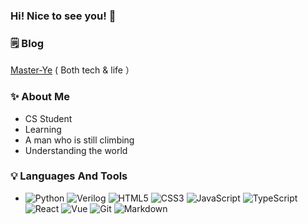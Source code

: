 ### Hi! Nice to see you!  👋
### 🗒 Blog

 [Master-Ye](https://www.masterye.xyz/) ( Both tech & life ）
### ✨ About Me

- CS Student
- Learning
- A man who is still climbing
- Understanding the world
### 💡 Languages And Tools

- ![Python](https://img.shields.io/badge/-Python-333333?style=flat&logo=python) 
  ![Verilog](https://img.shields.io/badge/-Verilog-333333?style=flat&logo=verilog) ![HTML5](https://img.shields.io/badge/-HTML5-333333?style=flat&logo=html5)
  ![CSS3](https://img.shields.io/badge/-CSS3-333333?style=flat&logo=css3)
  ![JavaScript](https://img.shields.io/badge/-JavaScript-333333?style=flat&logo=javascript)
  ![TypeScript](https://img.shields.io/badge/-TypeScript-333333?style=flat&logo=typescript)
  ![React](https://img.shields.io/badge/-React-333333?style=flat&logo=react)
  ![Vue](https://img.shields.io/badge/-Vue-333333?style=flat&logo=vuedotjs) ![Git](https://img.shields.io/badge/-Git-333333?style=flat&logo=git)
  ![Markdown](https://img.shields.io/badge/-Markdown-333333?style=flat&logo=markdown)


